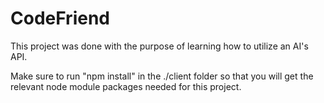 # CodeFriend
This project was done with the purpose of learning how to utilize an AI's API.

Make sure to run "npm install" in the ./client folder so that you will get the relevant node module packages needed for this project. 
